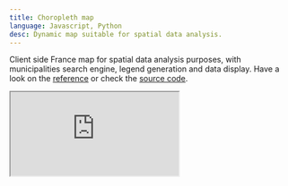 ```yaml
---
title: Choropleth map
language: Javascript, Python
desc: Dynamic map suitable for spatial data analysis.
---
```


Client side France map for spatial data analysis purposes, with municipalities search engine, legend generation and data display. Have a look on the [reference](https://github.com/sylvaindurand/france-choropleth) or check the [source code](https://github.com/sylvaindurand/france-choropleth).

<div class="iframe"><div style="padding-bottom: 640px"><iframe src="https://sylvaindurand.github.io/france-choropleth/" scrolling="no"></iframe></div></div>



